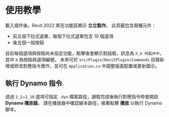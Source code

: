 # 使用教學

載入插件後，Revit 2022 將在功能區顯示 **立立製作**。
此頁籤包含兩種元件：

- 前五個下拉式選單，每個下拉式選單包含 10 個選項
- 後五個一般按鈕

目前每個選項與按鈕尚未指定功能，點擊後會顯示對話框，訊息為 `X_X 待製作中`，其中 `X` 為按鈕與選項編號。
未來可於 `src/Plugin/RevitPlugin/Commands` 目錄新增或修改對應指令實作，並可在 `Application.cs` 中調整版面配置或更新圖示。

## 執行 Dynamo 指令
透過 `2_1`~`2_10` 選項可指定 `.dyn` 檔案路徑，讀取完成後執行對應指令時會開啟 **Dynamo 播放器**。
請在播放器中確認腳本路徑，接著點擊 **播放** 以執行 Dynamo 腳本。
